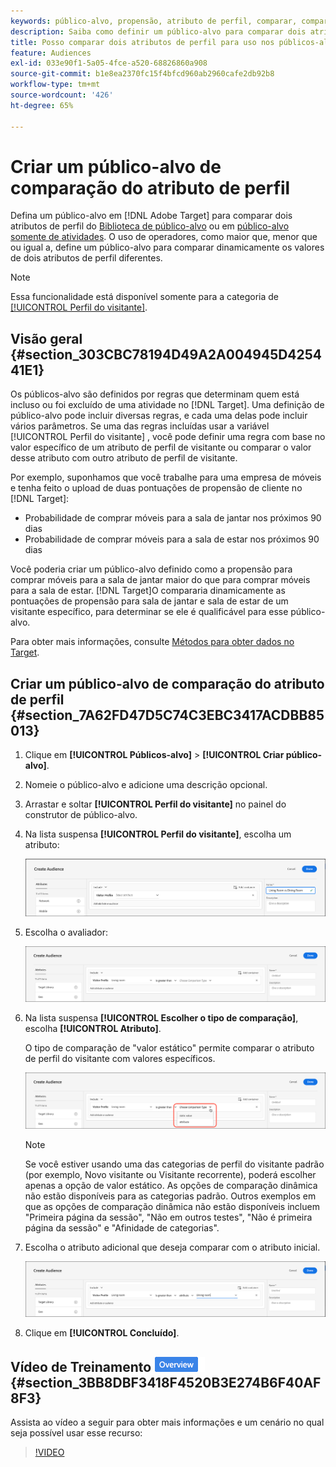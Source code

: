 ```yaml
---
keywords: público-alvo, propensão, atributo de perfil, comparar, comparação, criar público-alvo, criação de público-alvo
description: Saiba como definir um público-alvo para comparar dois atributos de perfil.
title: Posso comparar dois atributos de perfil para uso nos públicos-alvo?
feature: Audiences
exl-id: 033e90f1-5a05-4fce-a520-68826860a908
source-git-commit: b1e8ea2370fc15f4bfcd960ab2960cafe2db92b8
workflow-type: tm+mt
source-wordcount: '426'
ht-degree: 65%

---
```


# Criar um público-alvo de comparação do atributo de perfil

Defina um público-alvo em [!DNL Adobe Target] para comparar dois atributos de perfil do [Biblioteca de público-alvo](/help/main/c-target/c-audiences/audiences.md) ou em [público-alvo somente de atividades](/help/main/c-target/creating-activity-only-audience.md). O uso de operadores, como maior que, menor que ou igual a, define um público-alvo para comparar dinamicamente os valores de dois atributos de perfil diferentes.

>[!NOTE]
>
>Essa funcionalidade está disponível somente para a categoria de [[!UICONTROL Perfil do visitante]](/help/main/c-target/c-audiences/c-target-rules/visitor-profile.md#concept_E972690B9A4C4372A34229FA37EDA38E).

## Visão geral {#section_303CBC78194D49A2A004945D425441E1}

Os públicos-alvo são definidos por regras que determinam quem está incluso ou foi excluído de uma atividade no [!DNL Target]. Uma definição de público-alvo pode incluir diversas regras, e cada uma delas pode incluir vários parâmetros. Se uma das regras incluídas usar a variável [!UICONTROL Perfil do visitante] , você pode definir uma regra com base no valor específico de um atributo de perfil de visitante ou comparar o valor desse atributo com outro atributo de perfil de visitante.

Por exemplo, suponhamos que você trabalhe para uma empresa de móveis e tenha feito o upload de duas pontuações de propensão de cliente no [!DNL Target]:

* Probabilidade de comprar móveis para a sala de jantar nos próximos 90 dias
* Probabilidade de comprar móveis para a sala de estar nos próximos 90 dias

Você poderia criar um público-alvo definido como a propensão para comprar móveis para a sala de jantar maior do que para comprar móveis para a sala de estar. [!DNL Target]O compararia dinamicamente as pontuações de propensão para sala de jantar e sala de estar de um visitante específico, para determinar se ele é qualificável para esse público-alvo.

Para obter mais informações, consulte [Métodos para obter dados no Target](https://developer.adobe.com/target/before-implement/methods-to-get-data-into-target/methods-to-get-data-into-target/).

## Criar um público-alvo de comparação do atributo de perfil {#section_7A62FD47D5C74C3EBC3417ACDBB85013}

1. Clique em **[!UICONTROL Públicos-alvo]** > **[!UICONTROL Criar público-alvo]**.
1. Nomeie o público-alvo e adicione uma descrição opcional.
1. Arrastar e soltar **[!UICONTROL Perfil do visitante]** no painel do construtor de público-alvo.
1. Na lista suspensa **[!UICONTROL Perfil do visitante]**, escolha um atributo:

   ![Pontuação de propensão 1](assets/propensity_score_1.png)

1. Escolha o avaliador:

   ![Pontuação de propensão 2](assets/propensity_score_2.png)

1. Na lista suspensa **[!UICONTROL Escolher o tipo de comparação]**, escolha **[!UICONTROL Atributo]**.

   O tipo de comparação de &quot;valor estático&quot; permite comparar o atributo de perfil do visitante com valores específicos.

   ![Pontuação de propensão 3](assets/propensity_score_3.png)

   >[!NOTE]
   >
   >Se você estiver usando uma das categorias de perfil do visitante padrão (por exemplo, Novo visitante ou Visitante recorrente), poderá escolher apenas a opção de valor estático. As opções de comparação dinâmica não estão disponíveis para as categorias padrão. Outros exemplos em que as opções de comparação dinâmica não estão disponíveis incluem &quot;Primeira página da sessão&quot;, &quot;Não em outros testes&quot;, &quot;Não é primeira página da sessão&quot; e &quot;Afinidade de categorias&quot;.

1. Escolha o atributo adicional que deseja comparar com o atributo inicial.

   ![](assets/propensity_score_4.png)

1. Clique em **[!UICONTROL Concluído]**.

## Vídeo de Treinamento ![Selo de visão geral](/help/main/assets/overview.png) {#section_3BB8DBF3418F4520B3E274B6F40AF8F3}

Assista ao vídeo a seguir para obter mais informações e um cenário no qual seja possível usar esse recurso:

>[!VIDEO](https://video.tv.adobe.com/v/23218/)

